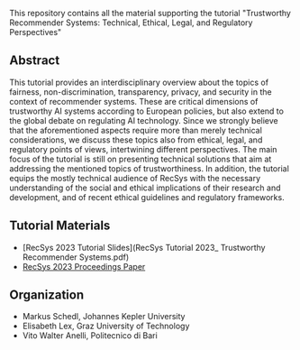 This repository contains all the material supporting the tutorial "Trustworthy Recommender Systems: Technical, Ethical, Legal, and Regulatory Perspectives"
## Abstract

This tutorial provides an interdisciplinary overview about the topics of fairness, non-discrimination, transparency, privacy, and security
in the context of recommender systems. These are critical dimensions of trustworthy AI systems according to European policies,
but also extend to the global debate on regulating AI technology. Since we strongly believe that the aforementioned aspects require
more than merely technical considerations, we discuss these topics also from ethical, legal, and regulatory points of views, intertwining
different perspectives. The main focus of the tutorial is still on presenting technical solutions that aim at addressing the mentioned
topics of trustworthiness. In addition, the tutorial equips the mostly technical audience of RecSys with the necessary understanding of
the social and ethical implications of their research and development, and of recent ethical guidelines and regulatory frameworks.

## Tutorial Materials

* [RecSys 2023 Tutorial Slides](RecSys Tutorial 2023_ Trustworthy Recommender Systems.pdf)
* [RecSys 2023 Proceedings Paper](RecSys_2023_Tutorial__Trustworthy_Recommender_Systems.pdf)

## Organization

* Markus Schedl, Johannes Kepler University
* Elisabeth Lex, Graz University of Technology
* Vito Walter Anelli, Politecnico di Bari
